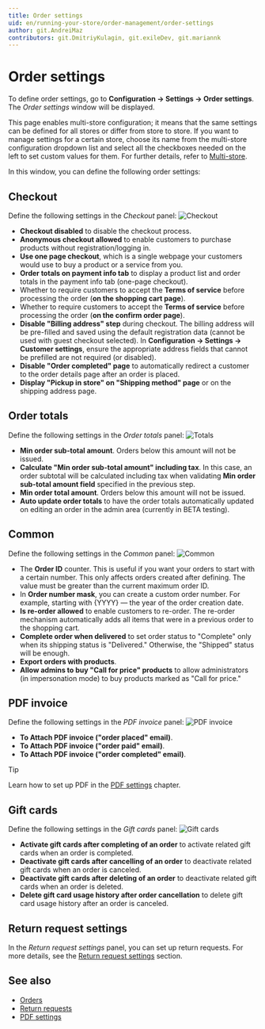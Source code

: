 ```yaml
---
title: Order settings
uid: en/running-your-store/order-management/order-settings
author: git.AndreiMaz
contributors: git.DmitriyKulagin, git.exileDev, git.mariannk
---
```


# Order settings

To define order settings, go to **Configuration → Settings → Order settings**. The *Order settings* window will be displayed. 

This page enables multi-store configuration; it means that the same settings can be defined for all stores or differ from store to store. If you want to manage settings for a certain store, choose its name from the multi-store configuration dropdown list and select all the checkboxes needed on the left to set custom values for them. For further details, refer to [Multi-store](xref:en/getting-started/advanced-configuration/multi-store).

In this window, you can define the following order settings:

## Checkout
Define the following settings in the *Checkout* panel:
![Checkout](_static/order-settings/checkout.jpg)

* **Checkout disabled** to disable the checkout process.
* **Anonymous checkout allowed** to enable customers to purchase products without registration/logging in.
* **Use one page checkout**, which is a single webpage your customers would use to buy a product or a service from you.
* **Order totals on payment info tab** to display a product list and order totals in the payment info tab (one-page checkout).
* Whether to require customers to accept the **Terms of service** before processing the order (**on the shopping cart page**).
* Whether to require customers to accept the **Terms of service** before processing the order (**on the confirm order page**).
* **Disable "Billing address" step** during checkout. The billing address will be pre-filled and saved using the default registration data (cannot be used with guest checkout selected). In **Configuration → Settings → Customer settings**, ensure the appropriate address fields that cannot be prefilled are not required (or disabled).
* **Disable "Order completed" page** to automatically redirect a customer to the order details page after an order is placed.
* **Display "Pickup in store" on "Shipping method" page** or on the shipping address page.

## Order totals
Define the following settings in the *Order totals* panel:
![Totals](_static/order-settings/totals.jpg)

* **Min order sub-total amount**. Orders below this amount will not be issued.
* **Calculate "Min order sub-total amount" including tax**. In this case, an order subtotal will be calculated including tax when validating **Min order sub-total amount field** specified in the previous step.
* **Min order total amount**. Orders below this amount will not be issued.
* **Auto update order totals** to have the order totals automatically updated on editing an order in the admin area (currently in BETA testing).

## Common
Define the following settings in the *Common* panel:
![Common](_static/order-settings/common.jpg)

* The **Order ID** counter. This is useful if you want your orders to start with a certain number. This only affects orders created after defining. The value must be greater than the current maximum order ID.
* In **Order number mask**, you can create a custom order number. For example, starting with {YYYY} — the year of the order creation date.
* **Is re-order allowed** to enable customers to re-order. The re-order mechanism automatically adds all items that were in a previous order to the shopping cart.
* **Complete order when delivered** to set order status to "Complete" only when its shipping status is "Delivered." Otherwise, the "Shipped" status will be enough.
* **Export orders with products**.
* **Allow admins to buy "Call for price" products** to allow administrators (in impersonation mode) to buy products marked as "Call for price."

## PDF invoice
Define the following settings in the *PDF invoice* panel:
![PDF invoice](_static/order-settings/pdf-invoice.jpg)

* **To Attach PDF invoice ("order placed" email)**.
* **To Attach PDF invoice ("order paid" email)**.
* **To Attach PDF invoice ("order completed" email)**.

> [!TIP]
>
> Learn how to set up PDF in the [PDF settings](xref:en/getting-started/advanced-configuration/pdf-settings) chapter.

## Gift cards
Define the following settings in the *Gift cards* panel:
![Gift cards](_static/order-settings/gift-cards.jpg)

* **Activate gift cards after completing of an order** to activate related gift cards when an order is completed.
* **Deactivate gift cards after cancelling of an order** to deactivate related gift cards when an order is canceled.
* **Deactivate gift cards after deleting of an order** to deactivate related gift cards when an order is deleted.
* **Delete gift card usage history after order cancellation** to delete gift card usage history after an order is canceled.

## Return request settings
In the *Return request settings* panel, you can set up return requests. For more details, see the [Return request settings](xref:en/running-your-store/order-management/return-requests#return-request-settings) section.

## See also

* [Orders](xref:en/running-your-store/order-management/orders)
* [Return requests](xref:en/running-your-store/order-management/return-requests)
* [PDF settings](xref:en/getting-started/advanced-configuration/pdf-settings)
